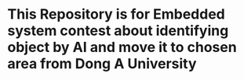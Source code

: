 # This Repository is for Embedded system contest about identifying object by AI and move it to chosen area from Dong A University

